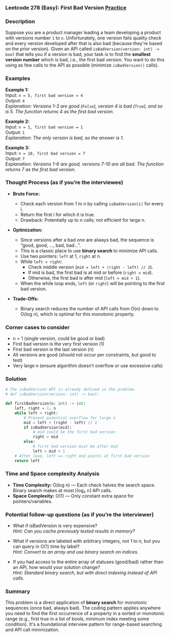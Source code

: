 ### Leetcode 278 (Easy): First Bad Version [Practice](https://leetcode.com/problems/first-bad-version)

### Description  
Suppose you are a product manager leading a team developing a product with versions number `1` to `n`. Unfortunately, one version fails quality check and every version developed after that is also bad (because they're based on the prior version). Given an API called `isBadVersion(version: int) -> bool` that tells you if a version is bad, your task is to find the **smallest version number** which is bad, i.e., the first bad version. You want to do this using as few calls to the API as possible (minimize `isBadVersion()` calls).

### Examples  

**Example 1:**  
Input: `n = 5, first bad version = 4`  
Output: `4`  
*Explanation: Versions 1-3 are good (`False`), version 4 is bad (`True`), and so is 5. The function returns 4 as the first bad version.*

**Example 2:**  
Input: `n = 1, first bad version = 1`  
Output: `1`  
*Explanation: The only version is bad, so the answer is 1.*

**Example 3:**  
Input: `n = 10, first bad version = 7`  
Output: `7`  
*Explanation: Versions 1-6 are good, versions 7-10 are all bad. The function returns 7 as the first bad version.*

### Thought Process (as if you’re the interviewee)  
- **Brute Force:**  
  - Check each version from 1 to n by calling `isBadVersion(i)` for every i.
  - Return the first i for which it is true.
  - Drawback: Potentially up to n calls; not efficient for large n.

- **Optimization:**  
  - Since versions after a bad one are always bad, the sequence is “good, good, ..., bad, bad...”.
  - This is a classic place to use **binary search** to minimize API calls.
  - Use two pointers: `left` at 1, `right` at n.
  - While `left < right`:
    - Check middle version (`mid = left + (right - left) // 2`).
    - If mid is bad, the first bad is at mid or before (`right = mid`).
    - Otherwise, the first bad is after mid (`left = mid + 1`).
  - When the while loop ends, `left` (or `right`) will be pointing to the first bad version.

- **Trade-Offs:**
  - Binary search reduces the number of API calls from O(n) down to O(log n), which is optimal for this monotonic property.

### Corner cases to consider  
- n = 1 (single version, could be good or bad)
- First bad version is the very first version (1)
- First bad version is the last version (n)
- All versions are good (should not occur per constraints, but good to test)
- Very large n (ensure algorithm doesn’t overflow or use excessive calls)

### Solution

```python
# The isBadVersion API is already defined in the problem.
# def isBadVersion(version: int) -> bool:

def firstBadVersion(n: int) -> int:
    left, right = 1, n
    while left < right:
        # Prevent potential overflow for large n
        mid = left + (right - left) // 2
        if isBadVersion(mid):
            # mid could be the first bad version
            right = mid
        else:
            # first bad version must be after mid
            left = mid + 1
    # After loop, left == right and points at first bad version
    return left
```

### Time and Space complexity Analysis  

- **Time Complexity:** O(log n) — Each check halves the search space. Binary search makes at most ⌈log₂ n⌉ API calls.
- **Space Complexity:** O(1) — Only constant extra space for pointers/variables.

### Potential follow-up questions (as if you’re the interviewer)  

- What if isBadVersion is very expensive?  
  *Hint: Can you cache previously tested results in memory?*

- What if versions are labeled with arbitrary integers, not 1 to n, but you can query in O(1) time by label?  
  *Hint: Convert to an array and use binary search on indices.*

- If you had access to the entire array of statuses (good/bad) rather than an API, how would your solution change?  
  *Hint: Standard binary search, but with direct indexing instead of API calls.*

### Summary
This problem is a direct application of **binary search** for monotonic sequences (once bad, always bad). The coding pattern applies anywhere you need to find the first occurrence of a property in a sorted or monotonic range (e.g., first true in a list of bools, minimum index meeting some condition). It's a foundational interview pattern for range-based searching and API call minimization.